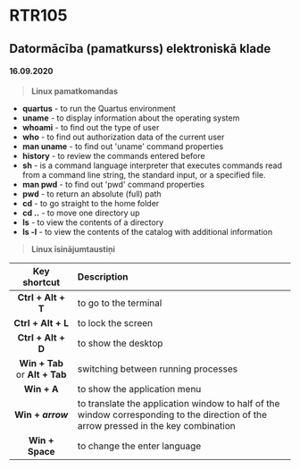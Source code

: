 # RTR105
## Datormācība (pamatkurss) elektroniskā klade

#### 16.09.2020

> **Linux pamatkomandas**

- **quartus**   - to run the Quartus environment
- **uname**     - to display information about the operating system
- **whoami**    - to find out the type of user
- **who**       - to find out authorization data of the current user
- **man uname** - to find out 'uname' command properties
- **history**   - to review the commands entered before
- **sh**        - is a command language interpreter that executes commands read from a command line string, the standard input, or a specified file.
- **man pwd**   - to find out 'pwd' command properties
- **pwd**       - to return an absolute (full) path
- **cd**        - to go straight to the home folder
- **cd ..**     - to move one directory up
- **ls**        - to view the contents of a directory
- **ls -l**     - to view the contents of the catalog with additional information

> **Linux īsinājumtaustiņi**

| Key shortcut | Description |
| :---: | :--- |
| **Ctrl + Alt + T** | to go to the terminal |
| **Ctrl + Alt + L** | to lock the screen |
| **Ctrl + Alt + D** | to show the desktop |
| **Win + Tab** or **Alt + Tab** | switching between running processes |
| **Win + A** | to show the application menu |
| **Win + _arrow_** | to translate the application window to half of the window corresponding to the direction of the arrow pressed in the key combination |
| **Win + Space** | to change the enter language |

